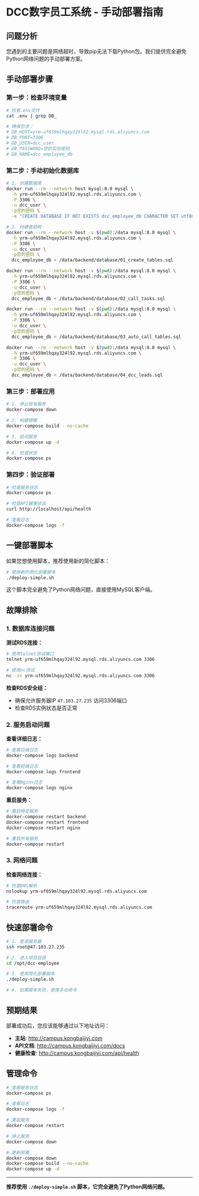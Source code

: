 # DCC数字员工系统 - 手动部署指南

## 问题分析

您遇到的主要问题是网络超时，导致pip无法下载Python包。我们提供完全避免Python网络问题的手动部署方案。

## 手动部署步骤

### 第一步：检查环境变量

```bash
# 检查.env文件
cat .env | grep DB_

# 确保包含：
# DB_HOST=yrm-uf659mlhqay324l92.mysql.rds.aliyuncs.com
# DB_PORT=3306
# DB_USER=dcc_user
# DB_PASSWORD=您的实际密码
# DB_NAME=dcc_employee_db
```

### 第二步：手动初始化数据库

```bash
# 1. 创建数据库
docker run --rm --network host mysql:8.0 mysql \
  -h yrm-uf659mlhqay324l92.mysql.rds.aliyuncs.com \
  -P 3306 \
  -u dcc_user \
  -p您的密码 \
  -e "CREATE DATABASE IF NOT EXISTS dcc_employee_db CHARACTER SET utf8mb4 COLLATE utf8mb4_unicode_ci;"

# 2. 创建表结构
docker run --rm --network host -v $(pwd):/data mysql:8.0 mysql \
  -h yrm-uf659mlhqay324l92.mysql.rds.aliyuncs.com \
  -P 3306 \
  -u dcc_user \
  -p您的密码 \
  dcc_employee_db < /data/backend/database/01_create_tables.sql

docker run --rm --network host -v $(pwd):/data mysql:8.0 mysql \
  -h yrm-uf659mlhqay324l92.mysql.rds.aliyuncs.com \
  -P 3306 \
  -u dcc_user \
  -p您的密码 \
  dcc_employee_db < /data/backend/database/02_call_tasks.sql

docker run --rm --network host -v $(pwd):/data mysql:8.0 mysql \
  -h yrm-uf659mlhqay324l92.mysql.rds.aliyuncs.com \
  -P 3306 \
  -u dcc_user \
  -p您的密码 \
  dcc_employee_db < /data/backend/database/03_auto_call_tables.sql

docker run --rm --network host -v $(pwd):/data mysql:8.0 mysql \
  -h yrm-uf659mlhqay324l92.mysql.rds.aliyuncs.com \
  -P 3306 \
  -u dcc_user \
  -p您的密码 \
  dcc_employee_db < /data/backend/database/04_dcc_leads.sql
```

### 第三步：部署应用

```bash
# 1. 停止现有服务
docker-compose down

# 2. 构建镜像
docker-compose build --no-cache

# 3. 启动服务
docker-compose up -d

# 4. 检查状态
docker-compose ps
```

### 第四步：验证部署

```bash
# 检查服务状态
docker-compose ps

# 检查API健康状态
curl http://localhost/api/health

# 查看日志
docker-compose logs -f
```

## 一键部署脚本

如果您想使用脚本，推荐使用新的简化脚本：

```bash
# 使用新的简化部署脚本
./deploy-simple.sh
```

这个脚本完全避免了Python网络问题，直接使用MySQL客户端。

## 故障排除

### 1. 数据库连接问题

**测试RDS连接：**
```bash
# 使用telnet测试端口
telnet yrm-uf659mlhqay324l92.mysql.rds.aliyuncs.com 3306

# 使用nc测试
nc -zv yrm-uf659mlhqay324l92.mysql.rds.aliyuncs.com 3306
```

**检查RDS安全组：**
- 确保允许服务器IP `47.103.27.235` 访问3306端口
- 检查RDS实例状态是否正常

### 2. 服务启动问题

**查看详细日志：**
```bash
# 查看后端日志
docker-compose logs backend

# 查看前端日志
docker-compose logs frontend

# 查看Nginx日志
docker-compose logs nginx
```

**重启服务：**
```bash
# 重启特定服务
docker-compose restart backend
docker-compose restart frontend
docker-compose restart nginx

# 重启所有服务
docker-compose restart
```

### 3. 网络问题

**检查网络连接：**
```bash
# 检查DNS解析
nslookup yrm-uf659mlhqay324l92.mysql.rds.aliyuncs.com

# 检查路由
traceroute yrm-uf659mlhqay324l92.mysql.rds.aliyuncs.com
```

## 快速部署命令

```bash
# 1. 登录服务器
ssh root@47.103.27.235

# 2. 进入项目目录
cd /opt/dcc-employee

# 3. 使用简化部署脚本
./deploy-simple.sh

# 4. 如果脚本失败，使用手动命令
```

## 预期结果

部署成功后，您应该能够通过以下地址访问：

- **主站**: http://campus.kongbaijiyi.com
- **API文档**: http://campus.kongbaijiyi.com/docs
- **健康检查**: http://campus.kongbaijiyi.com/api/health

## 管理命令

```bash
# 查看服务状态
docker-compose ps

# 查看日志
docker-compose logs -f

# 重启服务
docker-compose restart

# 停止服务
docker-compose down

# 更新部署
docker-compose down
docker-compose build --no-cache
docker-compose up -d
```

---

**推荐使用 `./deploy-simple.sh` 脚本，它完全避免了Python网络问题。**

